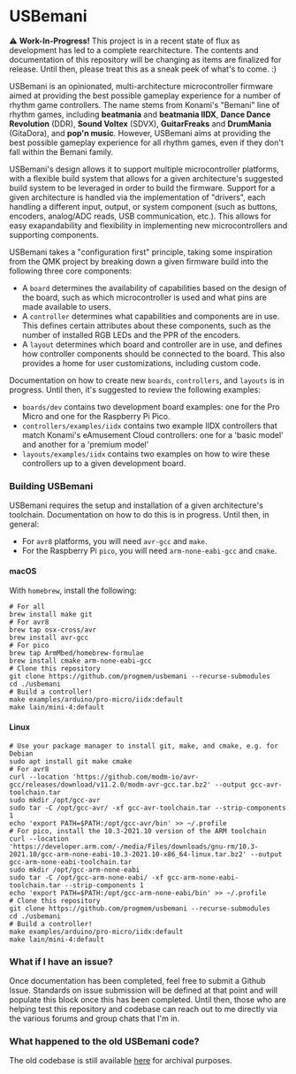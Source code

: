 # USBemani

⚠️ **Work-In-Progress!** This project is in a recent state of flux as development has led to a complete rearchitecture. The contents and documentation of this repository will be changing as items are finalized for release. Until then, please treat this as a sneak peek of what's to come. :)

USBemani is an opinionated, multi-architecture microcontroller firmware aimed at providing the best possible gameplay experience for a number of rhythm game controllers. The name stems from Konami's "Bemani" line of rhythm games, including **beatmania** and **beatmania IIDX**, **Dance Dance Revolution** (DDR), **Sound Voltex** (SDVX), **GuitarFreaks** and **DrumMania** (GitaDora), and **pop'n music**. However, USBemani aims at providing the best possible gameplay experience for all rhythm games, even if they don't fall within the Bemani family.

USBemani's design allows it to support multiple microcontroller platforms, with a flexible build system that allows for a given architecture's suggested build system to be leveraged in order to build the firmware. Support for a given architecture is handled via the implementation of "drivers", each handling a different input, output, or system component (such as buttons, encoders, analog/ADC reads, USB communication, etc.). This allows for easy exapandability and flexibility in implementing new microcontrollers and supporting components.

USBemani takes a "configuration first" principle, taking some inspiration from the QMK project by breaking down a given firmware build into the following three core components:

* A `board` determines the availability of capabilities based on the design of the board, such as which microcontroller is used and what pins are made available to users.
* A `controller` determines what capabilities and components are in use. This defines certain attributes about these components, such as the number of installed RGB LEDs and the PPR of the encoders.
* A `layout` determines which board and controller are in use, and defines how controller components should be connected to the board. This also provides a home for user customizations, including custom code.

Documentation on how to create new `boards`, `controllers`, and `layouts` is in progress. Until then, it's suggested to review the following examples:

  * `boards/dev` contains two development board examples: one for the Pro Micro and one for the Raspberry Pi Pico.
  * `controllers/examples/iidx` contains two example IIDX controllers that match Konami's eAmusement Cloud controllers: one for a 'basic model' and another for a 'premium model'
  * `layouts/examples/iidx` contains two examples on how to wire these controllers up to a given development board.

### Building USBemani

USBemani requires the setup and installation of a given architecture's toolchain. Documentation on how to do this is in progress. Until then, in general:

* For `avr8` platforms, you will need `avr-gcc` and `make`.
* For the Raspberry Pi `pico`, you will need `arm-none-eabi-gcc` and `cmake`.

#### macOS

With `homebrew`, install the following:

```
# For all
brew install make git
# For avr8
brew tap osx-cross/avr
brew install avr-gcc
# For pico
brew tap ArmMbed/homebrew-formulae
brew install cmake arm-none-eabi-gcc
# Clone this repository
git clone https://github.com/progmem/usbemani --recurse-submodules
cd ./usbemani
# Build a controller!
make examples/arduino/pro-micro/iidx:default
make lain/mini-4:default
```

#### Linux

```
# Use your package manager to install git, make, and cmake, e.g. for Debian
sudo apt install git make cmake
# For avr8
curl --location 'https://github.com/modm-io/avr-gcc/releases/download/v11.2.0/modm-avr-gcc.tar.bz2' --output gcc-avr-toolchain.tar
sudo mkdir /opt/gcc-avr
sudo tar -C /opt/gcc-avr/ -xf gcc-avr-toolchain.tar --strip-components 1
echo 'export PATH=$PATH:/opt/gcc-avr/bin' >> ~/.profile
# For pico, install the 10.3-2021.10 version of the ARM toolchain
curl --location 'https://developer.arm.com/-/media/Files/downloads/gnu-rm/10.3-2021.10/gcc-arm-none-eabi-10.3-2021.10-x86_64-linux.tar.bz2' --output gcc-arm-none-eabi-toolchain.tar
sudo mkdir /opt/gcc-arm-none-eabi
sudo tar -C /opt/gcc-arm-none-eabi/ -xf gcc-arm-none-eabi-toolchain.tar --strip-components 1
echo 'export PATH=$PATH:/opt/gcc-arm-none-eabi/bin' >> ~/.profile
# Clone this repository
git clone https://github.com/progmem/usbemani --recurse-submodules
cd ./usbemani
# Build a controller!
make examples/arduino/pro-micro/iidx:default
make lain/mini-4:default
```

### What if I have an issue?

Once documentation has been completed, feel free to submit a Github Issue. Standards on issue submission will be defined at that point and will populate this block once this has been completed. Until then, those who are helping test this repository and codebase can reach out to me directly via the various forums and group chats that I'm in.

### What happened to the old USBemani code?

The old codebase is still available [here](https://github.com/progmem/usbemani-legacy) for archival purposes.
